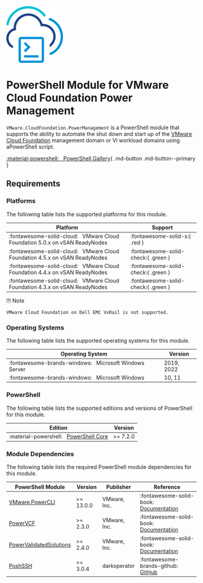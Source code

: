 <!-- markdownlint-disable first-line-h1 no-inline-html -->

<img src="assets/images/icon-color.svg" alt="PowerShell Module for VMware Cloud Foundation Power Management" width="150">

# PowerShell Module for VMware Cloud Foundation Power Management

`VMware.CloudFoundation.PowerManagement` is a PowerShell module that supports the ability to automate the shut down and start up of the [VMware Cloud Foundatiоn][docs-vmware-cloud-foundation]  management domain or VI workload domains using aPowerShell script.

[:material-powershell: &nbsp; PowerShell Gallery][psgallery-module-power-management]{ .md-button .md-button--primary }

## Requirements

### Platforms

The following table lists the supported platforms for this module.

Platform                                                     | Support
-------------------------------------------------------------|------------------------------------
:fontawesome-solid-cloud: &nbsp; VMware Cloud Foundation 5.0.x on vSAN ReadyNodes | :fontawesome-solid-x:{ .red }
:fontawesome-solid-cloud: &nbsp; VMware Cloud Foundation 4.5.x on vSAN ReadyNodes | :fontawesome-solid-check:{ .green }
:fontawesome-solid-cloud: &nbsp; VMware Cloud Foundation 4.4.x on vSAN ReadyNodes | :fontawesome-solid-check:{ .green }
:fontawesome-solid-cloud: &nbsp; VMware Cloud Foundation 4.3.x on vSAN ReadyNodes | :fontawesome-solid-check:{ .green }

!!! Note

    VMware Cloud Foundation on Dell EMC VxRail is not supported.

### Operating Systems

The following table lists the supported operating systems for this module.

Operating System                                                       | Version
-----------------------------------------------------------------------|-----------
:fontawesome-brands-windows: &nbsp; Microsoft Windows Server           | 2019, 2022
:fontawesome-brands-windows: &nbsp; Microsoft Windows                  | 10, 11

### PowerShell

The following table lists the supported editions and versions of PowerShell for this module.

Edition                                                                           | Version
----------------------------------------------------------------------------------|----------
:material-powershell: &nbsp; [PowerShell Core][microsoft-powershell]              | >= 7.2.0

### Module Dependencies

The following table lists the required PowerShell module dependencies for this module.

PowerShell Module                                    | Version   | Publisher    | Reference
-----------------------------------------------------|-----------|--------------|---------------------------------------------------------------------------
[VMware.PowerCLI][psgallery-module-powercli]         | >= 13.0.0 | VMware, Inc. | :fontawesome-solid-book: &nbsp; [Documentation][developer-module-powercli]
[PowerVCF][psgallery-module-powervcf]                | >= 2.3.0  | VMware, Inc. | :fontawesome-solid-book: &nbsp; [Documentation][docs-module-powervcf]
[PowerValidatedSolutions][psgallery-module-pvs]      | >= 2.4.0  | VMware, Inc. | :fontawesome-solid-book: &nbsp; [Documentation][docs-module-pvs]
[PoshSSH][psgallery-module-poshssh]                  | >= 3.0.4  | darkoperator | :fontawesome-brands-github: &nbsp; [GitHub][github-module-poshssh]

[docs-module-powervcf]: https://vmware.github.io/powershell-module-for-vmware-cloud-foundation
[docs-module-pvs]: https://vmware-samples.github.io/power-validated-solutions-for-cloud-foundation
[docs-vmware-cloud-foundation]: https://docs.vmware.com/en/VMware-Cloud-Foundation/index.html
[microsoft-powershell]: https://docs.microsoft.com/en-us/powershell
[psgallery-module-powercli]: https://www.powershellgallery.com/packages/VMware.PowerCLI
[psgallery-module-powervcf]: https://www.powershellgallery.com/packages/PowerVCF
[psgallery-module-power-management]: https://www.powershellgallery.com/packages/VMware.CloudFoundation.PowerManagement
[psgallery-module-pvs]: https://www.powershellgallery.com/packages/PowerValidatedSolutions
[psgallery-module-poshssh]: https://www.powershellgallery.com/packages/Posh-SSH
[developer-module-powercli]: https://developer.vmware.com/tool/vmware-powercli
[github-module-poshssh]: https://github.com/darkoperator/Posh-SSH
